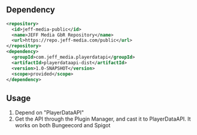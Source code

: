 ## Dependency
```xml
<repository>
  <id>jeff-media-public</id>
  <name>JEFF Media GbR Repository</name>
  <url>https://repo.jeff-media.com/public</url>
</repository>
<dependency>
  <groupId>com.jeff_media.playerdatapi</groupId>
  <artifactId>playerdataapi-dist</artifactId>
  <version>1.0-SNAPSHOT</version>
  <scope>provided</scope>
</dependency>
```

## Usage
1. Depend on "PlayerDataAPI"
2. Get the API through the Plugin Manager, and cast it to PlayerDataAPI. It works on both Bungeecord and Spigot
